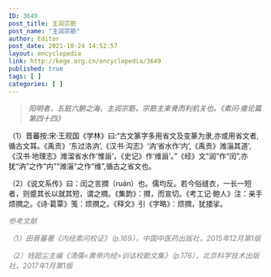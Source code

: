 ```yaml
---
ID: 3649
post_title: 主润宗筋
post_name: "主润宗筋"
author: Editor
post_date: 2021-10-24 14:52:57
layout: encyclopedia
link: http://kege.org.cn/encyclopedia/3649
published: true
tags: [ ]
categories: [ ]
---
```

<blockquote><em>阳明者，五脏六腑之海，主润宗筋，宗筋主束骨而利机关也。《素问·痿论篇第四十四》</em></blockquote>
（1）晋蕃按:宋·王观国《学林》曰:“古文篆字多用省文及变篆为隶,亦或用省文者,循古文耳。《禹贡》‘东过洛汭’,《汉书·沟志》‘汭’省水作‘内’,《禹贡》潍淄其道’,《汉书·地理志》潍溜省水作‘惟甾’，《史记》作‘维甾’。”《经》文“润”作“闰”,亦犹“汭”之作“内”“潍淄”之作“维”,循古之省文也。

（2）《说文系传》曰：闰之言撋（ruán）也。儒均反。若今俗缝衣，一长一短者，则蹙其长以就其短，谓之撋。《集韵》：撋，而宣切。《考工记·鲍人》注：亲手烦撋之。《诗·葛覃》笺：烦撋之。《释文》引《字略》：烦撋，犹捼挲。

<span style="color: #808080;"><em>参考文献</em></span>

<span style="color: #808080;"><em>（1）田晋蕃著《内经素问校证》（p.169），中国中医药出版社，2015年12月第1版</em></span>

<span style="color: #808080;"><em>（2）钱超尘主编《清儒&lt;黄帝内经&gt;训诂校勘文集》（p.176），北京科学技术出版社，2017年1月第1版</em></span>
